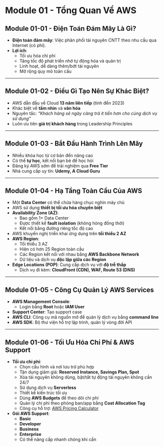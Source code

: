 # Module 01 - Tổng Quan Về AWS

## Module 01-01 - Điện Toán Đám Mây Là Gì?
- **Điện toán đám mây**: Việc phân phối tài nguyên CNTT theo nhu cầu qua Internet (có phí).
- **Lợi ích**:
  - Tối ưu hóa chi phí
  - Tăng tốc độ phát triển nhờ tự động hóa và quản trị
  - Linh hoạt, dễ dàng thêm/bớt tài nguyên
  - Mở rộng quy mô toàn cầu

---

## Module 01-02 - Điều Gì Tạo Nên Sự Khác Biệt?
- AWS dẫn đầu về Cloud **13 năm liên tiếp** (tính đến 2023)
- Khác biệt về **tầm nhìn** và **văn hóa**
- Nguyên tắc: *“Khách hàng sẽ ngày càng trả ít tiền hơn cho cùng dịch vụ sử dụng”*
- Luôn ưu tiên **giá trị khách hàng** trong Leadership Principles

---

## Module 01-03 - Bắt Đầu Hành Trình Lên Mây
- Nhiều khóa học từ cơ bản đến nâng cao
- Có thể **tự học**, kết nối bạn bè để học hỏi
- Đăng ký AWS sớm để trải nghiệm qua **Free Tier**
- Nhà cung cấp uy tín: **Udemy, A Cloud Guru**

---

## Module 01-04 - Hạ Tầng Toàn Cầu Của AWS
- Một **Data Center** có thể chứa hàng chục nghìn máy chủ
- AWS sử dụng **thiết bị tối ưu hóa chuyên biệt**
- **Availability Zone (AZ)**:
  - Bao gồm 1+ Data Center
  - Được thiết kế **fault isolation** (không hỏng đồng thời)
  - Kết nối bằng đường riêng tốc độ cao
- AWS khuyến nghị triển khai ứng dụng trên **tối thiểu 2 AZ**
- **AWS Region**:
  - Tối thiểu 3 AZ
  - Hiện có hơn 25 Region toàn cầu
  - Các Region kết nối với nhau bằng **AWS Backbone Network**
  - Dữ liệu và dịch vụ **độc lập giữa các Region**
- **Edge Locations (POP)**: Cung cấp dịch vụ với **độ trễ thấp**
  - Dịch vụ đi kèm: **CloudFront (CDN), WAF, Route 53 (DNS)**

---

## Module 01-05 - Công Cụ Quản Lý AWS Services
- **AWS Management Console**: 
  - Login bằng **Root** hoặc **IAM User**
- **Support Center**: Tạo support case
- **AWS CLI**: Công cụ mã nguồn mở để quản lý dịch vụ bằng **command line**
- **AWS SDK**: Bộ thư viện hỗ trợ lập trình, quản lý vòng đời API

---

## Module 01-06 - Tối Ưu Hóa Chi Phí & AWS Support
- **Tối ưu chi phí**:
  - Chọn cấu hình và nơi lưu trữ phù hợp
  - Tận dụng giảm giá: **Reserved Instance, Savings Plan, Spot**
  - Xóa tài nguyên không dùng, bật/tắt tự động tài nguyên không cần 24/7
  - Sử dụng dịch vụ **Serverless**
  - Thiết kế kiến trúc tối ưu
  - Dùng **AWS Budgets** để theo dõi chi phí
  - Quản lý chi phí theo phòng ban/app bằng **Cost Allocation Tag**
  - Công cụ hỗ trợ: [AWS Pricing Calculator](https://calculator.aws)
- **Gói AWS Support**:
  - **Basic**
  - **Developer**
  - **Business**
  - **Enterprise**
  - Có thể nâng cấp nhanh chóng khi cần
